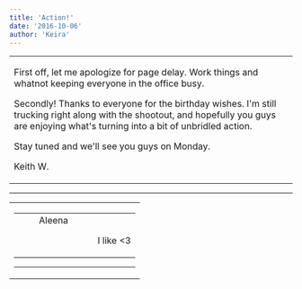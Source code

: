 ```yaml
---
title: 'Action!'
date: '2016-10-06'
author: 'Keira'
---
```


<div>
<!-- Main content here -->
<table border="0" class="post"><tbody><tr><td>
   
   <div class="post_body">
       <p>First off, let me apologize for page delay. Work things and whatnot keeping everyone in the office busy.</p><p>Secondly! Thanks to everyone for the birthday wishes. I'm still trucking right along with the shootout, and hopefully you guys are enjoying what's turning into a bit of unbridled action.</p><p>Stay tuned and we'll see you guys on Monday.</p><p>Keith W.</p>
   </div>
   </td></tr>
   </tbody></table><hr><table style="width:100%; border:0;" class="comment_table"><tbody><tr><td width="100%"><a name=""> </a><div style="width:100%;" class="comment"><table border="0" width="100%"><tbody><tr><td align="center" valign="top" width="125">
<span class="comment_title"><center>Aleena<br></center><a name="2847">&nbsp;</a></span><br>
<center><img src="https://www.gravatar.com/avatar.php?gravatar_id=14c1a68d5f4b56aad5d3315747445591&amp;default=http%3A%2F%2Fmysteriesofthearcana.com%2Ftemplates%2Fmain%2Fimages%2Favatar.gif&amp;size=80&amp;rating=g" border="0" alt=""></center>
</td>
<td valign="top">


<p class="comment_text"> </p><p class="comment_text"><br> I like &lt;3</p>
 

</td></tr></tbody></table>
<hr></div></td></tr></tbody></table>
<!-- End main content -->
              </div>
